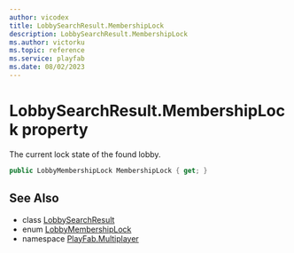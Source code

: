 ```yaml
---
author: vicodex
title: LobbySearchResult.MembershipLock
description: LobbySearchResult.MembershipLock
ms.author: victorku
ms.topic: reference
ms.service: playfab
ms.date: 08/02/2023
---
```


# LobbySearchResult.MembershipLock property

The current lock state of the found lobby.

```csharp
public LobbyMembershipLock MembershipLock { get; }
```

## See Also

* class [LobbySearchResult](../LobbySearchResult.md)
* enum [LobbyMembershipLock](../LobbyMembershipLock.md)
* namespace [PlayFab.Multiplayer](../../PlayFabMultiplayerSDK.md)

